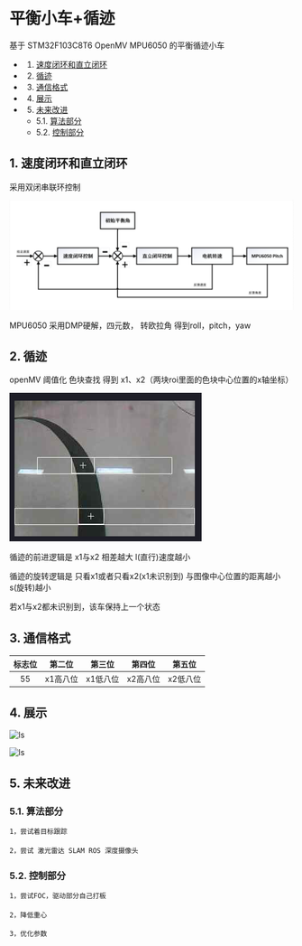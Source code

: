 # 平衡小车+循迹

基于 STM32F103C8T6 OpenMV MPU6050 的平衡循迹小车

<!-- vscode-markdown-toc -->
* 1. [速度闭环和直立闭环](#)
* 2. [循迹](#-1)
* 3. [通信格式](#-1)
* 4. [展示](#-1)
* 5. [未来改进](#-1)
	* 5.1. [算法部分](#-1)
	* 5.2. [控制部分](#-1)

<!-- vscode-markdown-toc-config
	numbering=true
	autoSave=true
	/vscode-markdown-toc-config -->
<!-- /vscode-markdown-toc -->

##  1. <a name=''></a>速度闭环和直立闭环

采用双闭串联环控制

![ls](./Image/ControlSystem.png)

MPU6050 采用DMP硬解，四元数， 转欧拉角 得到roll，pitch，yaw

##  2. <a name='-1'></a>循迹

openMV 阈值化 色块查找 得到 x1、x2（两块roi里面的色块中心位置的x轴坐标）

![ls](./Image/Tracking.png)

循迹的前进逻辑是 x1与x2 相差越大 l(直行)速度越小

循迹的旋转逻辑是 只看x1或者只看x2(x1未识别到) 与图像中心位置的距离越小 s(旋转)越小

若x1与x2都未识别到，该车保持上一个状态

##  3. <a name='-1'></a>通信格式

标志位|第二位|第三位|第四位|第五位|
:-:|:-:|:-:|:-:|:-:
55|x1高八位|x1低八位|x2高八位|x2低八位

##  4. <a name='-1'></a>展示

![ls](./Image/EquilibriumAndTrackingCar.gif)

![ls](./Image/EquilibriumAndTrackingCar1.gif)

##  5. <a name='-1'></a>未来改进

###  5.1. <a name='-1'></a>算法部分

```bash
1，尝试着目标跟踪

2，尝试 激光雷达 SLAM ROS 深度摄像头
```

###  5.2. <a name='-1'></a>控制部分

```bash
1，尝试FOC，驱动部分自己打板

2，降低重心

3，优化参数

```
